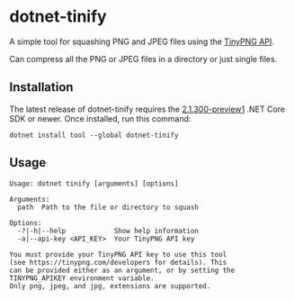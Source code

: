 dotnet-tinify
============

<!-- [![AppVeyor build status][appveyor-badge]](https://ci.appveyor.com/project/andrewlock/dotnet-tinify/branch/master) -->

<!-- [appveyor-badge]: https://img.shields.io/appveyor/ci/andrewlock/dotnet-tinify/master.svg?label=appveyor&style=flat-square -->

<!-- [![NuGet][main-nuget-badge]][main-nuget] [![MyGet][main-myget-badge]][main-myget] -->

[main-nuget]: https://www.nuget.org/packages/dotnet-tinify/
[main-nuget-badge]: https://img.shields.io/nuget/v/dotnet-tinify.svg?style=flat-square&label=nuget
<!-- [main-myget]: https://www.myget.org/feed/andrewlock-ci/package/nuget/dotnet-tinify -->
<!-- [main-myget-badge]: https://img.shields.io/www.myget/andrewlock-ci/vpre/dotnet-tinify.svg?style=flat-square&label=myget -->

A simple tool for squashing PNG and JPEG files using the [TinyPNG API](https://tinypng.com/).

Can compress all the PNG or JPEG files in a directory or just single files.

## Installation

The latest release of dotnet-tinify requires the [2.1.300-preview1](https://www.microsoft.com/net/download/dotnet-core/sdk-2.1.300-preview1) .NET Core SDK or newer.
Once installed, run this command:

```
dotnet install tool --global dotnet-tinify
```

## Usage

```
Usage: dotnet tinify [arguments] [options]

Arguments:
  path  Path to the file or directory to squash

Options:
  -?|-h|--help            Show help information
  -a|--api-key <API_KEY>  Your TinyPNG API key

You must provide your TinyPNG API key to use this tool
(see https://tinypng.com/developers for details). This
can be provided either as an argument, or by setting the
TINYPNG_APIKEY environment variable.
Only png, jpeg, and jpg, extensions are supported.
```
